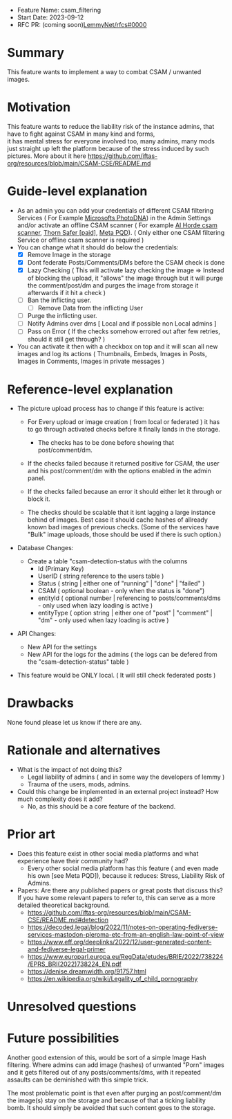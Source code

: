 - Feature Name: csam_filtering
- Start Date: 2023-09-12
- RFC PR: (coming soon)[LemmyNet/rfcs#0000](https://github.com/LemmyNet/rfcs/pull/0000)


# Summary

This feature wants to implement a way to combat CSAM / unwanted images.

# Motivation

This feature wants to reduce the liability risk of the instance admins, that have to fight against CSAM in many kind and forms,  
it has mental stress for everyone involved too, many admins, many mods just straight up left the platform because of the stress induced by such pictures. 
More about it here https://github.com/iftas-org/resources/blob/main/CSAM-CSE/README.md

# Guide-level explanation

- As an admin you can add your credentials of different CSAM filtering Services ( For Example [Microsofts PhotoDNA](https://www.microsoft.com/en-us/photodna)) in the Admin Settings and/or activate an offline CSAM scanner ( For example [AI Horde csam scanner](https://github.com/Haidra-Org/horde-safety/blob/main/horde_safety/csam_checker.py), [Thorn Safer [paid]](https://get.safer.io/csam-detection-tool-for-child-safety), [Meta PQD](https://github.com/facebook/ThreatExchange/tree/main/pdq)). ( Only either one CSAM filtering Service or offline csam scanner is required )
- You can change what it should do below the credentials:
    + [X] Remove Image in the storage
    + [X] Dont federate Posts/Comments/DMs before the CSAM check is done
    + [X] Lazy Checking ( This will activate lazy checking the image => Instead of blocking the upload, it "allows" the image through but it will purge the comment/post/dm and purges the image from storage it afterwards if it hit a check )
    + [ ] Ban the inflicting user.
      * [ ] Remove Data from the inflicting User
    + [ ] Purge the inflicting user.
    + [ ] Notify Admins over dms [ Local and if possible non Local admins ]
    + [ ] Pass on Error ( If the checks somehow errored out after few retries, should it still get through? )

- You can activate it then with a checkbox on top and it will scan all new images and log its actions ( Thumbnails, Embeds, Images in Posts, Images in Comments, Images in private messages )



# Reference-level explanation

- The picture upload process has to change if this feature is active:
    * For Every upload or image creation ( from local or federated ) it has to go through activated checks before it finally lands in the storage. 
        + The checks has to be done before showing that post/comment/dm.

    * If the checks failed because it returned positive for CSAM, the user and his post/comment/dm with the options enabled in the admin panel.

    * If the checks failed because an error it should either let it through or block it.

    * The checks should be scalable that it isnt lagging a large instance behind of images. Best case it should cache hashes of allready known bad images of previous checks. (Some of the services have "Bulk" image uploads, those should be used if there is such option.)

- Database Changes:
    + Create a table "csam-detection-status with the columns
        - Id (Primary Key)
        - UserID ( string reference to the users table )
        - Status ( string | either one of "running" | "done" | "failed" )
        - CSAM ( optional boolean - only when the status is "done")
        - entityId ( optional number | referencing to posts/comments/dms - only used when lazy loading is active )
        - entityType ( option string | either one of "post" | "comment" | "dm" - only used when lazy loading is active )

- API Changes:
    + New API for the settings
    + New API for the logs for the admins ( the logs can be defered from the "csam-detection-status" table )

- This feature would be ONLY local. ( It will still check federated posts )

# Drawbacks

None found please let us know if there are any.

# Rationale and alternatives

- What is the impact of not doing this?
    + Legal liability of admins ( and in some way the developers of lemmy )
    + Trauma of the users, mods, admins.
- Could this change be implemented in an external project instead? How much complexity does it add?
    + No, as this should be a core feature of the backend.

# Prior art

- Does this feature exist in other social media platforms and what experience have their community had?
    + Every other social media platform has this feature ( and even made his own [see Meta PQD]), because it reduces: Stress, Liability Risk of Admins.
- Papers: Are there any published papers or great posts that discuss this? If you have some relevant papers to refer to, this can serve as a more detailed theoretical background.
    + https://github.com/iftas-org/resources/blob/main/CSAM-CSE/README.md#detection
    + https://decoded.legal/blog/2022/11/notes-on-operating-fediverse-services-mastodon-pleroma-etc-from-an-english-law-point-of-view
    + https://www.eff.org/deeplinks/2022/12/user-generated-content-and-fediverse-legal-primer
    + https://www.europarl.europa.eu/RegData/etudes/BRIE/2022/738224/EPRS_BRI(2022)738224_EN.pdf
    + https://denise.dreamwidth.org/91757.html
    + https://en.wikipedia.org/wiki/Legality_of_child_pornography


# Unresolved questions

# Future possibilities

Another good extension of this, would be sort of a simple Image Hash filtering. Where admins can add image (hashes) of unwanted "Porn" images and it gets filtered out of any posts/comments/dms, with it repeated assaults can be deminished with this simple trick. 

The most problematic point is that even after purging an post/comment/dm the image(s) stay on the storage and because of that a ticking liability bomb. It should simply be avoided that such content goes to the storage. 
